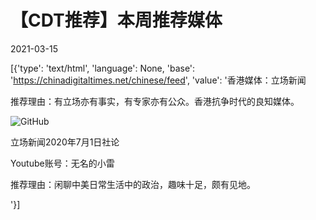 # 【CDT推荐】本周推荐媒体

2021-03-15

[{'type': 'text/html', 'language': None, 'base': 'https://chinadigitaltimes.net/chinese/feed', 'value': '香港媒体：立场新闻

推荐理由：有立场亦有事实，有专家亦有公众。香港抗争时代的良知媒体。

![GitHub](https://chinadigitaltimes.net/chinese/files/2021/03/立场新闻-1024x538.png)

立场新闻2020年7月1日社论

Youtube账号：无名的小雷

推荐理由：闲聊中美日常生活中的政治，趣味十足，颇有见地。

'}]